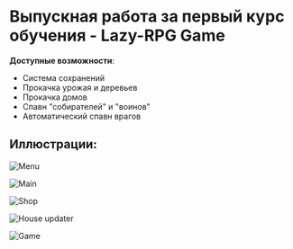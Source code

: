 # Выпускная работа за первый курс обучения - Lazy-RPG Game
**Доступные возможности**:
* Система сохранений
* Прокачка урожая и деревьев
* Прокачка домов
* Спавн "собирателей" и "воинов"
* Автоматический спавн врагов

## Иллюстрации:
![Menu](https://raw.githubusercontent.com/CatDevelop/IT-School/main/FirstCourse/HeroReturn/Resources/Images/Service/Demo1.png "HeroReturn")

![Main](https://raw.githubusercontent.com/CatDevelop/IT-School/main/FirstCourse/HeroReturn/Resources/Images/Service/Demo2.png "HeroReturn")

![Shop](https://raw.githubusercontent.com/CatDevelop/IT-School/main/FirstCourse/HeroReturn/Resources/Images/Service/Demo3.png "HeroReturn")

![House updater](https://raw.githubusercontent.com/CatDevelop/IT-School/main/FirstCourse/HeroReturn/Resources/Images/Service/Demo4.png "HeroReturn")

![Game](https://raw.githubusercontent.com/CatDevelop/IT-School/main/FirstCourse/HeroReturn/Resources/Images/Service/Demo5.png "HeroReturn")